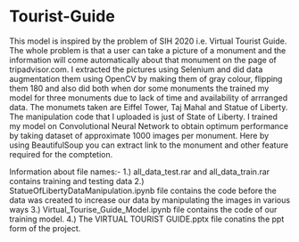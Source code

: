 # Tourist-Guide
This model is inspired by the problem of SIH 2020 i.e. Virtual Tourist Guide. The whole problem is that a user can take a picture of a monument and the information will come automatically about that monument on the page of tripadvisor.com. I extracted the pictures using Selenium and did data augmentation them using OpenCV by making them of gray colour, flipping them 180 and also did both when dor some monuments the trained my model for three monuments due to lack of time and availability of arrranged data. The monumets taken are Eiffel Tower, Taj Mahal and Statue of Liberty. The manipulation code that I uploaded is just of State of Liberty. I trained my model on Convolutional Neural Network to obtain optimum performance by taking dataset of approximate 1000 images per monument. Here by using BeautifulSoup you can extract link to the monument and other feature required for the comptetion. 

Information about file names:-
1.) all_data_test.rar and all_data_train.rar contains training and testing data
2.) StatueOfLibertyDataManipulation.ipynb file contains the code before the data was created to increase our data by manipulating the           images in various ways
3.) Virtual_Tourise_Guide_Model.ipynb file contains the code of our training model.
4.) The VIRTUAL TOURIST GUIDE.pptx file conatins the ppt form of the project.
